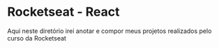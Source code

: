# Rocketseat - React
Aqui neste diretório irei anotar e compor meus projetos realizados pelo curso da Rocketseat
